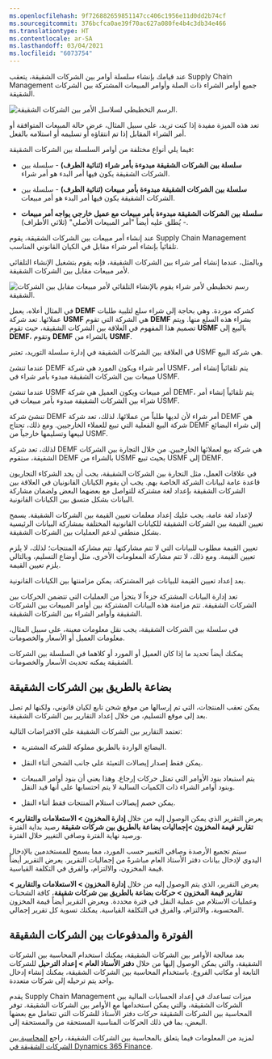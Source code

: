 ```yaml
---
ms.openlocfilehash: 9f726882659851147cc406c1956e11d0dd2b74cf
ms.sourcegitcommit: 376bcfca0ae39f70ac627a080fe4b4c3db34e466
ms.translationtype: HT
ms.contentlocale: ar-SA
ms.lasthandoff: 03/04/2021
ms.locfileid: "6073754"
---
```

عند قيامك بإنشاء سلسلة أوامر بين الشركات الشقيقة، يتعقب Supply Chain Management جميع أوامر الشراء ذات الصلة وأوامر المبيعات المشتركة بين الشركات الشقيقة. 

![الرسم التخطيطي لسلاسل الأمر بين الشركات الشقيقة.](../media/chain-1.png)

تعد هذه الميزة مفيدة إذا كنت تريد، على سبيل المثال، عرض حالة المبيعات المتوافقة أو أمر الشراء المقابل إذا تم انتقاؤه أو تسليمه أو استلامه بالفعل.
 
فيما يلي أنواع مختلفة من أوامر السلسلة بين الشركات الشقيقة:

-   **سلسلة بين الشركات الشقيقة مبدوءة بأمر شراء (ثنائية الطرف)** - سلسلة بين الشركات الشقيقة يكون فيها أمر البدء هو أمر شراء.

-   **سلسلة بين الشركات الشقيقة مبدوءة بأمر مبيعات (ثنائية الطرف)** - سلسلة بين الشركات الشقيقة يكون فيها أمر البدء هو أمر مبيعات.

-   **سلسلة بين الشركات الشقيقة مبدوءة بأمر مبيعات مع عميل خارجي يواجه أمر مبيعات** - يُطلق عليه أيضاً "أمر المبيعات الأصلي" (ثلاثي الأطراف).

عند إنشاء أمر مبيعات بين الشركات الشقيقة، يقوم Supply Chain Management تلقائياً بإنشاء أمر شراء مقابل في الكيان القانوني المناسب.

وبالمثل، عندما إنشاء أمر شراء بين الشركات الشقيقة، فإنه يقوم بتشغيل الإنشاء التلقائي لأمر مبيعات مقابل بين الشركات الشقيقة.

![رسم تخطيطي لأمر شراء يقوم بالإنشاء التلقائي لأمر مبيعات مقابل بين الشركات الشقيقة.](../media/purchase-order-initiated.png)

في المثال أعلاه، يعمل **DEMF‎** كشركه موردة. وهي بحاجة إلى شراء سلع لتلبية طلبات عملائها. تعد شركة **USMF** هي الشركة التي تقوم **DEMF** بشراء هذه السلع منها. ويتم تصميم هذا المفهوم في العلاقة بين الشركات الشقيقة، حيث تقوم **USMF‎** بالبيع إلى **DEMF‎**، وتقوم **DEMF‎** بالشراء من **USMF‎**.

في العلاقة بين الشركات الشقيقة في إدارة سلسلة التوريد، تعتبر USMF هي شركة البيع.

عندما تنشئ DEMF أمر شراء ويكون المورد هي شركة USMF، يتم تلقائياً إنشاء أمر مبيعات بين الشركات الشقيقة مبدوء بأمر شراء في USMF.

عندما تنشئ USMF أمر مبيعات ويكون العميل هي شركة DEMF، يتم تلقائياً إنشاء أمر شراء بين الشركات الشقيقة مبدوء بأمر مبيعات في USMF.

تنشئ شركة DEMF أمر شراء لأن لديها طلباً من عملائها. لذلك، تعد شركة DEMF هي شركة البيع الفعلية التي تبيع للعملاء الخارجيين. ومع ذلك، تحتاج DEMF إلى شراء البضائع لبيعها وتسليمها خارجياً من USMF.

لذلك، تعد شركة DEMF هي شركة بيع لعملائها الخارجيين. من خلال التجارة بين الشركات الشقيقة، ستقوم DEMF بالشراء من USMF بحيث تبيع USMF إلى DEMF.

في علاقات العمل، مثل التجارة بين الشركات الشقيقة، يجب أن يجد الشركاء التجاريون قاعدة عامة لبيانات الشركة الخاصة بهم. يجب أن يقوم الكيانان القانونيان في العلاقة بين الشركات الشقيقة بإعداد لغة مشتركة للتواصل مع بعضهما البعض ولضمان مشاركة البيانات بشكل متسق بين الكيانات القانونية.

لإعداد لغة عامة، يجب عليك إعداد معلمات تعيين القيمة بين الشركات الشقيقة.
يسمح تعيين القيمة بين الشركات الشقيقة للكيانات القانونية المختلفة بمشاركة البيانات الرئيسية بشكل منطقي لدعم العمليات بين الشركات الشقيقة.

تعيين القيمة مطلوب للبيانات التي لا تتم مشاركتها. تتم مشاركة المنتجات؛ لذلك، لا يلزم تعيين القيمة. ومع ذلك، لا تتم مشاركة المعلومات الأخرى، مثل أوضاع التسليم، وبالتالي يلزم تعيين القيمة.

بعد إعداد تعيين القيمة للبيانات غير المشتركة، يمكن مزامنتها بين الكيانات القانونية.

تعد إدارة البيانات المشتركة جزءاً لا يتجزأ من العمليات التي تتضمن الحركات بين الشركات الشقيقة. تتم مزامنة هذه البيانات المشتركة بين أوامر المبيعات بين الشركات الشقيقة وأوامر الشراء بين الشركات الشقيقة.

في سلسلة بين الشركات الشقيقة، يجب نقل معلومات معينة، على سبيل المثال، معلومات العميل أو الأسعار والخصومات.

يمكنك أيضاً تحديد ما إذا كان العميل أو المورد أو كلاهما في السلسلة بين الشركات الشقيقة يمكنه تحديث الأسعار والخصومات.

## <a name="intercompany-goods-in-transit"></a>بضاعة بالطريق بين الشركات الشقيقة

يمكن تعقب المنتجات، التي تم إرسالها من موقع شحن تابع لكيان قانوني، ولكنها لم تصل بعد إلى موقع التسليم، من خلال إعداد التقارير بين الشركات الشقيقة.

تعتمد التقارير بين الشركات الشقيقة على الافتراضات التالية:

-   البضائع الواردة بالطريق مملوكة للشركة المشترية.

-   يمكن فقط إصدار إيصالات التعبئة على جانب الشحن أثناء النقل.

-   يتم استبعاد بنود الأوامر التي تمثل حركات إرجاع. وهذا يعني أن بنود أوامر المبيعات وبنود أوامر الشراء ذات الكميات السالبة لا يتم احتسابها على أنها قيد النقل.

-   يمكن خصم إيصالات استلام المنتجات فقط أثناء النقل.

يعرض التقرير الذي يمكن الوصول إليه من خلال **إدارة المخزون > الاستعلامات والتقارير > تقارير قيمة المخزون >إجماليات بضاعة بالطريق بين شركات شقيقة** رصيد بداية الفترة ورصيد نهاية الفترة وصافي التغيير خلال الفترة.

سيتم تجميع الأرصدة وصافي التغيير حسب المورد، مما يسمح للمستخدمين بالإدخال اليدوي لإدخال بيانات دفتر الأستاذ العام مباشرةً من إجماليات التقرير. يعرض التقرير أيضاً قيمة المخزون، والالتزام، والفرق في التكلفة القياسية.

يعرض التقرير، الذي يتم الوصول إليه من خلال **إدارة المخزون > الاستعلامات والتقارير > تقارير قيمة المخزون > حركات بضاعة بالطريق بين شركات شقيقة**، كافة الشحنات وعمليات الاستلام من عملية النقل في فترة محددة. ويعرض التقرير أيضاً قيمة المخزون المحسوبة، والالتزام، والفرق في التكلفة القياسية. يمكنك تسوية كل تقرير إجمالي.

<a name="intercompany-billing-and-payments"></a>الفوترة والمدفوعات بين الشركات الشقيقة
---------------------------------

بعد معالجة الأوامر بين الشركات الشقيقة، يمكنك استخدام المحاسبة بين الشركات الشقيقة، والتي يمكن الوصول إليها من خلال **دفتر الأستاذ العام > إعداد الترحيل** للشركات التابعة أو مكاتب الفروع. باستخدام المحاسبة بين الشركات الشقيقة، يمكنك إنشاء إدخال واحد يتم ترحيله إلى شركات متعددة.

يقدم Supply Chain Management ميزات تساعدك في إعداد الحسابات المالية بين الشركات الشقيقة، والتي يمكن استخدامها مع الأوامر بين الشركات الشقيقة.
توفر المحاسبة بين الشركات الشقيقة حركات دفتر الأستاذ للشركات التي تتعامل مع بعضها البعض، بما في ذلك الحركات المناسبة المستحقة من والمستحقة إلى.

لمزيد من المعلومات فيما يتعلق بالمحاسبة بين الشركات الشقيقة، راجع [المحاسبة بين الشركات الشقيقة في Dynamics 365 Finance](https://docs.microsoft.com/learn/modules/intercompany-accounting-dyn365-finance//?azure-portal=true). 
